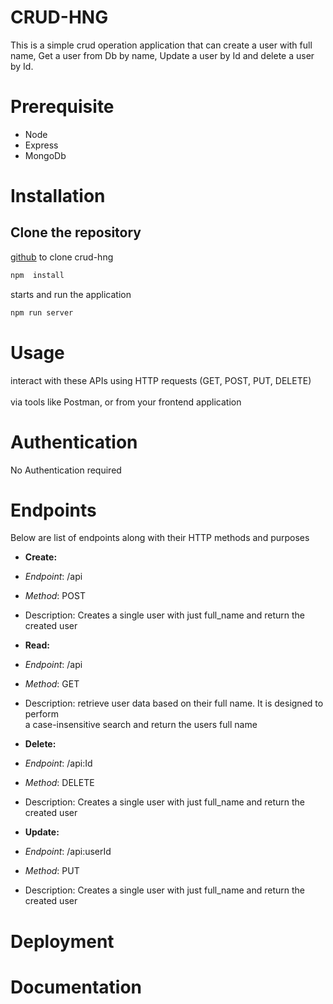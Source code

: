 # CRUD-HNG

This is a simple crud operation application that can create a user with full name, Get a user from Db by name, Update a user by Id and delete a user by Id.

# Prerequisite
- Node
- Express
- MongoDb

# Installation

## Clone the repository

 [github](https://github.com/gentomacine/crud-hng.git) to clone crud-hng

```bash
npm  install 
```
starts and run the application
```bash
npm run server
```

# Usage
interact with these APIs using HTTP requests (GET, POST, PUT, DELETE) <br>  
via tools like Postman, or from your frontend application

# Authentication
No Authentication required

# Endpoints
Below are list of endpoints along with their HTTP methods and purposes

- **Create:**
- *Endpoint*: /api
- *Method*: POST
- Description: Creates a single user with just full_name and return the created user

- **Read:**
- *Endpoint*: /api
- *Method*: GET
- Description:  retrieve user data based on their full name. It is designed to perform <br>
                a case-insensitive search and return the users full name

- **Delete:**
- *Endpoint*: /api:Id
- *Method*: DELETE
- Description: Creates a single user with just full_name and return the created user

- **Update:**
- *Endpoint*: /api:userId
- *Method*: PUT
- Description: Creates a single user with just full_name and return the created user

# Deployment


# Documentation

